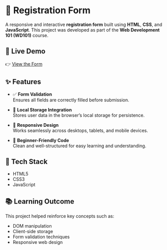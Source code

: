 # 📝 Registration Form 

A responsive and interactive **registration form** built using **HTML**, **CSS**, and **JavaScript**. This project was developed as part of the **Web Development 101 (WD101)** course.

## 🔗 Live Demo

👉 [View the Form](https://sairamalakshmi.github.io/Registration_form/)

## ✨ Features

- ✅ **Form Validation**  
  Ensures all fields are correctly filled before submission.

- 💾 **Local Storage Integration**  
  Stores user data in the browser’s local storage for persistence.

- 📱 **Responsive Design**  
  Works seamlessly across desktops, tablets, and mobile devices.

- 🧪 **Beginner-Friendly Code**  
  Clean and well-structured for easy learning and understanding.

## 📂 Tech Stack

- HTML5  
- CSS3  
- JavaScript

## 📚 Learning Outcome

This project helped reinforce key concepts such as:
- DOM manipulation
- Client-side storage
- Form validation techniques
- Responsive web design

